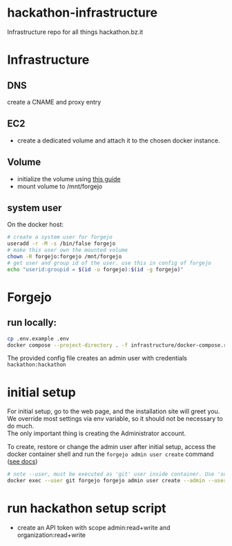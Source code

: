 <!--
SPDX-FileCopyrightText: 2025 NOI Techpark <digital@noi.bz.it>

SPDX-License-Identifier: CC0-1.0
-->

# hackathon-infrastructure
Infrastructure repo for all things hackathon.bz.it

# Infrastructure
## DNS
create a CNAME and proxy entry
## EC2
- create a dedicated volume and attach it to the chosen docker instance.  
## Volume
- initialize the volume using [this guide](https://docs.aws.amazon.com/ebs/latest/userguide/ebs-using-volumes.html)  
- mount volume to /mnt/forgejo
## system user
On the docker host:
```bash
# create a system user for forgejo
useradd -r -M -s /bin/false forgejo
# make this user own the mounted volume
chown -R forgejo:forgejo /mnt/forgejo
# get user and group id of the user. use this in config of forgejo
echo "userid:groupid = $(id -u forgejo):$(id -g forgejo)"
```

# Forgejo
## run locally:
```bash
cp .env.example .env
docker compose --project-directory . -f infrastructure/docker-compose.run.yml up
```

The provided config file creates an admin user with credentials `hackathon:hackathon`

# initial setup
For initial setup, go to the web page, and the installation site will greet you.  
We override most settings via env variable, so it should not be necessary to do much.  
The only important thing is creating the Administrator account.  

To create, restore or change the admin user after initial setup, access the docker container shell and run the `forgejo admin user create` command ([see docs](https://forgejo.org/docs/latest/admin/command-line/))

```bash
# note --user, must be executed as 'git' user inside container. Use 'su git' in interactive mode to access the forgejo cli
docker exec --user git forgejo forgejo admin user create --admin --username hackathon --email forgejo@hackathon.bz.it --password '******'
```

# run hackathon setup script
- create an API token with scope admin:read+write and organization:read+write